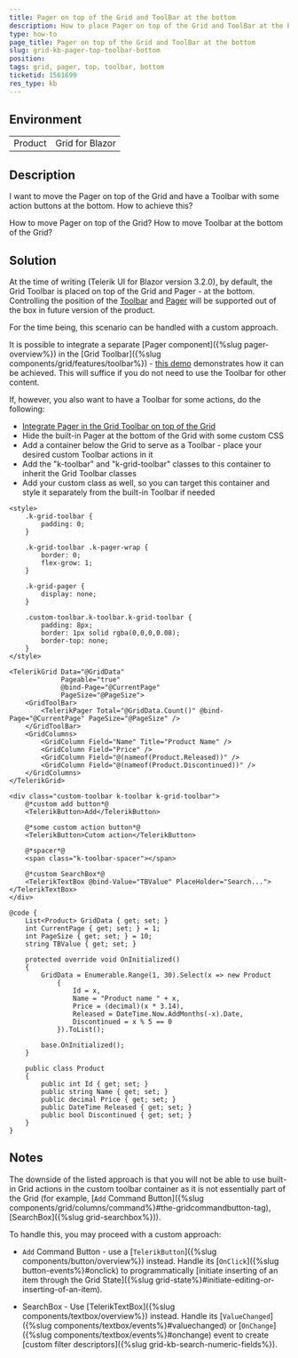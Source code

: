 ```yaml
---
title: Pager on top of the Grid and ToolBar at the bottom
description: How to place Pager on top of the Grid and ToolBar at the bottom
type: how-to
page_title: Pager on top of the Grid and ToolBar at the bottom
slug: grid-kb-pager-top-toolbar-bottom
position: 
tags: grid, pager, top, toolbar, bottom
ticketid: 1561699
res_type: kb
---
```


## Environment
<table>
    <tbody>
        <tr>
            <td>Product</td>
            <td>Grid for Blazor</td>
        </tr>
    </tbody>
</table>


## Description

I want to move the Pager on top of the Grid and have a Toolbar with some action buttons at the bottom. How to achieve this?

How to move Pager on top of the Grid?
How to move Toolbar at the bottom of the Grid?

## Solution

At the time of writing (Telerik UI for Blazor version 3.2.0), by default, the Grid Toolbar is placed on top of the Grid and Pager - at the bottom. Controlling the position of the [Toolbar](https://feedback.telerik.com/blazor/1502828-allow-changing-the-position-of-the-grid-toolbar) and [Pager](https://feedback.telerik.com/blazor/1561750-ability-to-control-pager-position) will be supported out of the box in future version of the product.

For the time being, this scenario can be handled with a custom approach.

It is possible to integrate a separate [Pager component]({%slug pager-overview%}) in the [Grid Toolbar]({%slug components/grid/features/toolbar%}) - [this demo](https://demos.telerik.com/blazor-ui/pager/integration) demonstrates how it can be achieved. This will suffice if you do not need to use the Toolbar for other content.

If, however, you also want to have a Toolbar for some actions, do the following:

* [Integrate Pager in the Grid Toolbar on top of the Grid](https://demos.telerik.com/blazor-ui/pager/integration)
* Hide the built-in Pager at the bottom of the Grid with some custom CSS
* Add a container below the Grid to serve as a Toolbar - place your desired custom Toolbar actions in it
* Add the "k-toolbar" and "k-grid-toolbar" classes to this container to inherit the Grid Toolbar classes
* Add your custom class as well, so you can target this container and style it separately from the built-in Toolbar if needed

````CSHTML
<style>
    .k-grid-toolbar {
        padding: 0;
    }

    .k-grid-toolbar .k-pager-wrap {
        border: 0;
        flex-grow: 1;
    }

    .k-grid-pager {
        display: none;
    }

    .custom-toolbar.k-toolbar.k-grid-toolbar {
        padding: 8px;
        border: 1px solid rgba(0,0,0,0.08);
        border-top: none;
    }
</style>

<TelerikGrid Data="@GridData"
             Pageable="true"
             @bind-Page="@CurrentPage"
             PageSize="@PageSize">
    <GridToolBar>
        <TelerikPager Total="@GridData.Count()" @bind-Page="@CurrentPage" PageSize="@PageSize" />
    </GridToolBar>
    <GridColumns>
        <GridColumn Field="Name" Title="Product Name" />
        <GridColumn Field="Price" />
        <GridColumn Field="@(nameof(Product.Released))" />
        <GridColumn Field="@(nameof(Product.Discontinued))" />
    </GridColumns>
</TelerikGrid>

<div class="custom-toolbar k-toolbar k-grid-toolbar">
    @*custom add button*@
    <TelerikButton>Add</TelerikButton>

    @*some custom action button*@
    <TelerikButton>Cutom action</TelerikButton>

    @*spacer*@
    <span class="k-toolbar-spacer"></span>

    @*custom SearchBox*@
    <TelerikTextBox @bind-Value="TBValue" PlaceHolder="Search..."></TelerikTextBox>
</div>

@code {
    List<Product> GridData { get; set; }
    int CurrentPage { get; set; } = 1;
    int PageSize { get; set; } = 10;
    string TBValue { get; set; }

    protected override void OnInitialized()
    {
        GridData = Enumerable.Range(1, 30).Select(x => new Product
            {
                Id = x,
                Name = "Product name " + x,
                Price = (decimal)(x * 3.14),
                Released = DateTime.Now.AddMonths(-x).Date,
                Discontinued = x % 5 == 0
            }).ToList();

        base.OnInitialized();
    }

    public class Product
    {
        public int Id { get; set; }
        public string Name { get; set; }
        public decimal Price { get; set; }
        public DateTime Released { get; set; }
        public bool Discontinued { get; set; }
    }
}
````

## Notes

The downside of the listed approach is that you will not be able to use built-in Grid actions in the custom toolbar container as it is not essentially part of the Grid (for example, [`Add` Command Button]({%slug components/grid/columns/command%}#the-gridcommandbutton-tag), [SearchBox]({%slug grid-searchbox%})).

To handle this, you may proceed with a custom approach:

* `Add` Command Button - use a [`TelerikButton`]({%slug components/button/overview%}) instead. Handle its [`OnClick`]({%slug button-events%}#onclick) to programmatically [initiate inserting of an item through the Grid State]({%slug grid-state%}#initiate-editing-or-inserting-of-an-item).

* SearchBox - Use [TelerikTextBox]({%slug components/textbox/overview%}) instead. Handle its [`ValueChanged`]({%slug components/textbox/events%}#valuechanged) or [`OnChange`]({%slug components/textbox/events%}#onchange) event to create [custom filter descriptors]({%slug grid-kb-search-numeric-fields%}).
